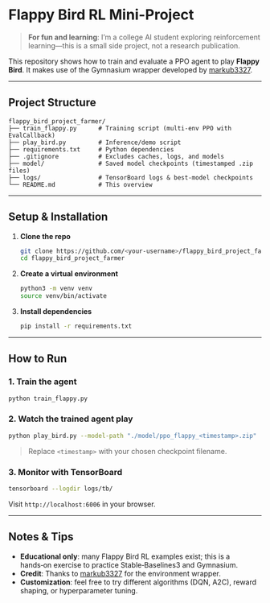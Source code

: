 # Flappy Bird RL Mini-Project

> **For fun and learning**: I’m a college AI student exploring reinforcement learning—this is a small side project, not a research publication.

This repository shows how to train and evaluate a PPO agent to play **Flappy Bird**. It makes use of the Gymnasium wrapper developed by [markub3327](https://github.com/markub3327/flappy-bird-gymnasium).

---

## Project Structure

```text
flappy_bird_project_farmer/
├── train_flappy.py      # Training script (multi-env PPO with EvalCallback)
├── play_bird.py         # Inference/demo script
├── requirements.txt     # Python dependencies
├── .gitignore           # Excludes caches, logs, and models
├── model/               # Saved model checkpoints (timestamped .zip files)
├── logs/                # TensorBoard logs & best-model checkpoints
└── README.md            # This overview
```

---

## Setup & Installation

1. **Clone the repo**

   ```bash
   git clone https://github.com/<your-username>/flappy_bird_project_farmer.git
   cd flappy_bird_project_farmer
   ```
2. **Create a virtual environment**

   ```bash
   python3 -m venv venv
   source venv/bin/activate   
   ```
3. **Install dependencies**

   ```bash
   pip install -r requirements.txt
   ```

---

## How to Run

### 1. Train the agent

```bash
python train_flappy.py
```

### 2. Watch the trained agent play

```bash
python play_bird.py --model-path "./model/ppo_flappy_<timestamp>.zip"
```

> Replace `<timestamp>` with your chosen checkpoint filename.

### 3. Monitor with TensorBoard

```bash
tensorboard --logdir logs/tb/
```

Visit `http://localhost:6006` in your browser.

---

## Notes & Tips

* **Educational only**: many Flappy Bird RL examples exist; this is a hands‑on exercise to practice Stable‑Baselines3 and Gymnasium.
* **Credit**: Thanks to [markub3327](https://github.com/markub3327/flappy-bird-gymnasium) for the environment wrapper.
* **Customization**: feel free to try different algorithms (DQN, A2C), reward shaping, or hyperparameter tuning.
